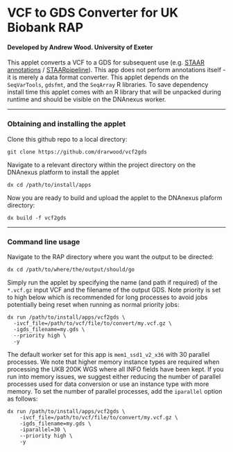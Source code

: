 # VCF to GDS Converter for UK Biobank RAP
#### Developed by Andrew Wood. University of Exeter
This applet converts a VCF to a GDS for subsequent use 
(e.g. [STAAR annotations](https://github.com/xihaoli/favorannotator-rap) / [STAARpipeline](https://github.com/xihaoli/staarpipeline-rap)). 
This app does not perform annotations itself - it is merely a data format converter. This applet depends on the `SeqVarTools`, `gdsfmt`, and the `SeqArray` R libraries. To save dependency install time this applet comes with an R library that will be unpacked during runtime and should be visible on the DNAnexus worker.

---
### Obtaining and installing the applet

Clone this github repo to a local directory:
```
git clone https://github.com/drarwood/vcf2gds
```

Navigate to a relevant directory within the project directory on the DNAnexus platform to install the applet
```
dx cd /path/to/install/apps 
```

Now you are ready to build and upload the applet to the DNAnexus plaform directory:
```
dx build -f vcf2gds
```
---
### Command line usage
Navigate to the RAP directory where you want the output to be directed:
```
dx cd /path/to/where/the/output/should/go
```
Simply run the applet by specifying the name (and path if required) of the `*.vcf.gz` input VCF and the filename of the output GDS.
Note priority is set to high below which is recommended for long processes to avoid jobs potentially being reset when running as normal priority jobs:
```
dx run /path/to/install/apps/vcf2gds \
  -ivcf_file=/path/to/vcf/file/to/convert/my.vcf.gz \
  -igds_filename=my.gds \
  --priority high \
  -y
```

The default worker set for this app is `mem1_ssd1_v2_x36` with 30 parallel processes. 
We note that higher memory instance types are required when processing the UKB 200K WGS
where all INFO fields have been kept. If you run into memory issues, we suggest either reducing
the number of parallel processes used for data conversion or use an instance type with more memory.
To set the number of parallel processes, add the `iparallel` option as follows:
```
dx run /path/to/install/apps/vcf2gds \
    -ivcf_file=/path/to/vcf/file/to/convert/my.vcf.gz \
    -igds_filename=my.gds \
    -iparallel=30 \
    --priority high \
    -y
```
